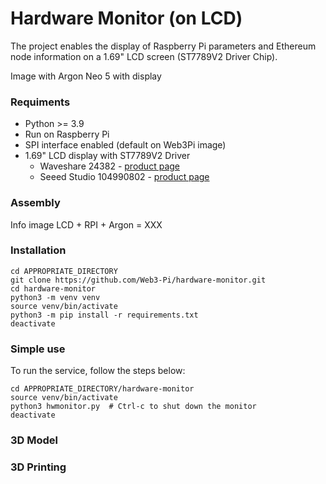 # Hardware Monitor (on LCD)

The project enables the display of Raspberry Pi parameters and Ethereum node information on a 1.69" LCD screen (ST7789V2 Driver Chip).

Image with Argon Neo 5 with display


### Requiments

- Python >= 3.9
- Run on Raspberry Pi
- SPI interface enabled (default on Web3Pi image)
- 1.69" LCD display with ST7789V2 Driver
  - Waveshare 24382 - [product page](https://www.waveshare.com/1.69inch-lcd-module.htm)
  - Seeed Studio 104990802 - [product page](https://www.seeedstudio.com/1-69inch-240-280-Resolution-IPS-LCD-Display-Module-p-5755.html)


### Assembly

Info image LCD + RPI + Argon = XXX


### Installation

```shell
cd APPROPRIATE_DIRECTORY
git clone https://github.com/Web3-Pi/hardware-monitor.git
cd hardware-monitor
python3 -m venv venv
source venv/bin/activate
python3 -m pip install -r requirements.txt
deactivate
```


### Simple use

To run the service, follow the steps below:

```shell
cd APPROPRIATE_DIRECTORY/hardware-monitor
source venv/bin/activate
python3 hwmonitor.py  # Ctrl-c to shut down the monitor
deactivate
```


### 3D Model


### 3D Printing

